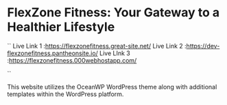 # FlexZone Fitness: Your Gateway to a Healthier Lifestyle

``
Live Link 1 :https://flexzonefitness.great-site.net/
Live Link 2 :https://dev-flexzonefitness.pantheonsite.io/
Live LInk 3 :https://flexzonefitness.000webhostapp.com/

``

This website utilizes the OceanWP WordPress theme along with additional templates within the WordPress platform.
